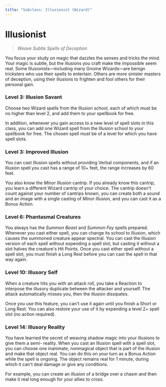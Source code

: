 ```yaml
---
title: "Subclass: Illusionist (Wizard)"
---
```


<p style="display:none">
Weave Subtle Spells of Deception
</p>

# Illusionist

> *Weave Subtle Spells of Deception*

You focus your study on magic that dazzles the senses and tricks the mind. Your magic is subtle, but the illusions you craft make the impossible seem real. Some Illusionists—including many Gnome Wizards—are benign tricksters who use their spells to entertain. Others are more sinister masters of deception, using their illusions to frighten and fool others for their personal gain.

### Level 3: Illusion Savant

Choose two Wizard spells from the Illusion school, each of which must be no higher than level 2, and add them to your spellbook for free.

In addition, whenever you gain access to a new level of spell slots in this class, you can add one Wizard spell from the Illusion school to your spellbook for free. The chosen spell must be of a level for which you have spell slots.

### Level 3: Improved Illusion

You can cast Illusion spells without providing Verbal components, and if an Illusion spell you cast has a range of 10+ feet, the range increases by 60 feet.

You also know the *Minor Illusion* cantrip. If you already know this cantrip, you learn a different Wizard cantrip of your choice. The cantrip doesn't count against your number of cantrips known, you can create both a sound and an image with a single casting of *Minor Illusion*, and you can cast it as a Bonus Action.

### Level 6: Phantasmal Creatures

You always has the *Summon Beast* and *Summon Fey* spells prepared. Whenever you cast either spell, you can change its school to Illusion, which causes the summoned creature appear spectral. You can cast the Illusion version of each spell without expending a spell slot, but casting it without a slot halves the creature's Hit Points. Once you cast either spell without a spell slot, you must finish a Long Rest before you can cast the spell in that way again.

### Level 10: Illusory Self

When a creature hits you with an attack roll, you take a Reaction to interpose the illusory duplicate between the attacker and yourself. The attack automatically misses you, then the illusion dissipates.

Once you use this feature, you can't use it again until you finish a Short or Long Rest. You can also restore your use of it by expending a level 2+ spell slot (no action required).

### Level 14: Illusory Reality

You have learned the secret of weaving shadow magic into your illusions to give them a semi- reality. When you cast an Illusion spell with a spell slot, you can choose one inanimate, nonmagical object that is part of the illusion and make that object real. You can do this on your turn as a Bonus Action while the spell is ongoing. The object remains real for 1 minute, during which it can't deal damage or give any conditions. 

For example, you can create an illusion of a bridge over a chasm and then make it real long enough for your allies to cross.
